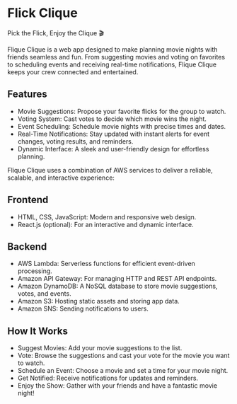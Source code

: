 # Flick Clique
Pick the Flick, Enjoy the Clique 🎬

Flique Clique is a web app designed to make planning movie nights with friends seamless and fun. From suggesting movies and voting on favorites to scheduling events and receiving real-time notifications, Flique Clique keeps your crew connected and entertained.

## Features
- Movie Suggestions: Propose your favorite flicks for the group to watch.
- Voting System: Cast votes to decide which movie wins the night.
- Event Scheduling: Schedule movie nights with precise times and dates.
- Real-Time Notifications: Stay updated with instant alerts for event changes, voting results, and reminders.
- Dynamic Interface: A sleek and user-friendly design for effortless planning.

Flique Clique uses a combination of AWS services to deliver a reliable, scalable, and interactive experience:

## Frontend
- HTML, CSS, JavaScript: Modern and responsive web design.
- React.js (optional): For an interactive and dynamic interface.

## Backend
- AWS Lambda: Serverless functions for efficient event-driven processing.
- Amazon API Gateway: For managing HTTP and REST API endpoints.
- Amazon DynamoDB: A NoSQL database to store movie suggestions, votes, and events.
- Amazon S3: Hosting static assets and storing app data.
- Amazon SNS: Sending notifications to users.

## How It Works
- Suggest Movies: Add your movie suggestions to the list.
- Vote: Browse the suggestions and cast your vote for the movie you want to watch.
- Schedule an Event: Choose a movie and set a time for your movie night.
- Get Notified: Receive notifications for updates and reminders.
- Enjoy the Show: Gather with your friends and have a fantastic movie night!

